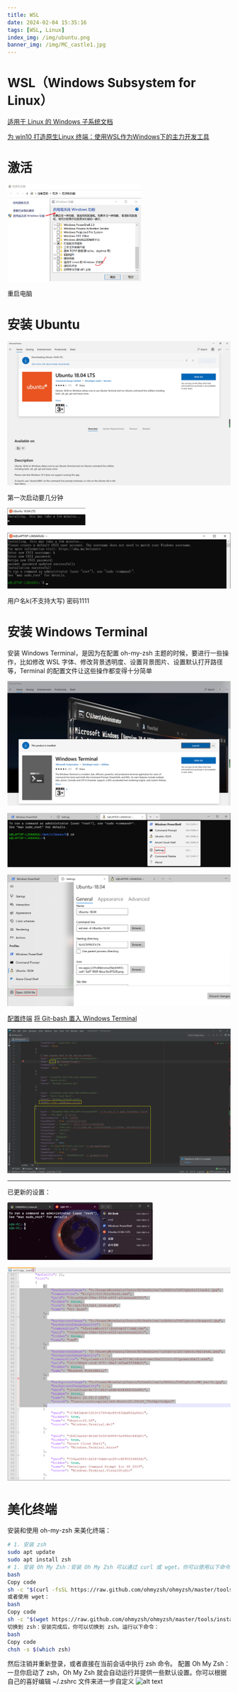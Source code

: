 ```yaml
---
title: WSL
date: 2024-02-04 15:35:16
tags: [WSL, Linux]
index_img: /img/ubuntu.png
banner_img: /img/MC_castle1.jpg
---
```

# WSL（Windows Subsystem for Linux）

[适用于 Linux 的 Windows 子系统文档](https://docs.microsoft.com/zh-cn/windows/wsl/)

[为 win10 打造原生Linux 终端：使用WSL作为Windows下的主力开发工具](https://juejin.cn/post/6844904064535248909#heading-0)

# 激活

<img src="https://github.com/Kukukukiki192/TyporaImg/raw/main/img/image-20211006015248161.png" width=60%/>

重启电脑

# 安装 Ubuntu

![](https://github.com/Kukukukiki192/TyporaImg/raw/main/img/image-20211006112559439.png)

第一次启动要几分钟

<img src="https://github.com/Kukukukiki192/TyporaImg/raw/main/img/image-20211006113416099.png" width=35%/>

![](https://github.com/Kukukukiki192/TyporaImg/raw/main/img/image-20211006204709328.png)

用户名k(不支持大写) 密码1111

# 安装 Windows Terminal

安装 Windows Terminal，是因为在配置 oh-my-zsh 主题的时候，要进行一些操作，比如修改 WSL 字体、修改背景透明度、设置背景图片、设置默认打开路径等，Terminal 的配置文件让这些操作都变得十分简单

![](https://github.com/Kukukukiki192/TyporaImg/raw/main/img/image-20211006230745423.png)

![](https://github.com/Kukukukiki192/TyporaImg/raw/main/img/image-20211006225304825.png)

![](https://github.com/Kukukukiki192/TyporaImg/raw/main/img/image-20211006225330181.png)

[配置终端](https://docs.microsoft.com/zh-cn/windows/terminal/customize-settings/profile-general)  [将 Git-bash 置入 Windows Terminal](https://segmentfault.com/a/1190000020208609)

![](https://github.com/Kukukukiki192/TyporaImg/raw/main/img/image-20211007001807107.png)

***

已更新的设置：

<img src="https://github.com/Kukukukiki192/TyporaImg/raw/main/img/image-20240204155111686.png" width=65%/>

![](https://github.com/Kukukukiki192/TyporaImg/raw/main/img/image-20240204154424890.png)

# 美化终端
安装和使用 oh-my-zsh 来美化终端：
```bash
# 1. 安装 zsh
sudo apt update
sudo apt install zsh
# 1. 安装 Oh My Zsh：安装 Oh My Zsh 可以通过 curl 或 wget。你可以使用以下命令之一：使用 curl：
bash
Copy code
sh -c "$(curl -fsSL https://raw.github.com/ohmyzsh/ohmyzsh/master/tools/install.sh)"
或者使用 wget：
bash
Copy code
sh -c "$(wget https://raw.github.com/ohmyzsh/ohmyzsh/master/tools/install.sh -O -)"
切换到 zsh：安装完成后，你可以切换到 zsh。运行以下命令：
bash
Copy code
chsh -s $(which zsh)
```
然后注销并重新登录，或者直接在当前会话中执行 zsh 命令。
配置 Oh My Zsh：一旦你启动了 zsh，Oh My Zsh 就会自动运行并提供一些默认设置。你可以根据自己的喜好编辑 ~/.zshrc 文件来进一步自定义
![alt text](image.png)